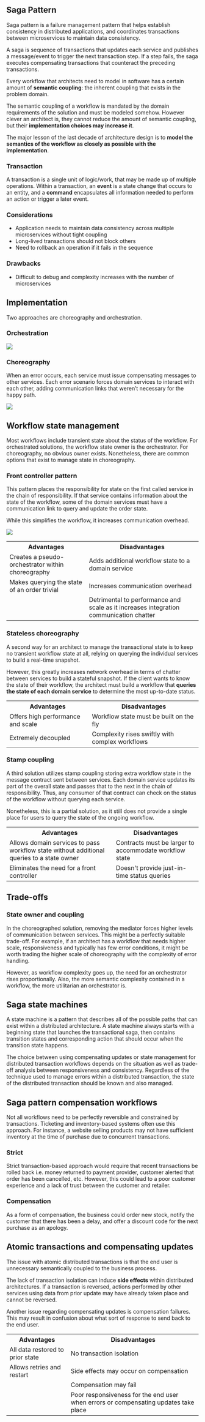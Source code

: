 ## Saga Pattern

Saga pattern is a failure management pattern that helps establish consistency in distributed applications, and coordinates transactions between microservices to maintain data consistency.

A saga is sequence of transactions that updates each service and publishes a message/event to trigger the next transaction step. If a step fails, the saga executes compensating transactions that counteract the preceding transactions.

Every workflow that architects need to model in software has a certain amount of **semantic coupling**: the inherent coupling that exists in the problem domain.

The semantic coupling of a workflow is mandated by the domain requirements of the solution and must be modeled somehow. However clever an architect is, they cannot reduce the amount of semantic coupling, but their **implementation choices may increase it**.

The major lesson of the last decade of architecture design is to **model the semantics of the workflow as closely as possible with the implementation**.

### Transaction

A transaction is a single unit of logic/work, that may be made up of multiple operations. Within a transaction, an **event** is a state change that occurs to an entity, and a **command** encapsulates all information needed to perform an action or trigger a later event.

### Considerations

- Application needs to maintain data consistency across multiple microservices without tight coupling
- Long-lived transactions should not block others
- Need to rollback an operation if it fails in the sequence

### Drawbacks

- Difficult to debug and complexity increases with the number of microservices

## Implementation

Two approaches are choreography and orchestration.

### Orchestration

<img src="../../assets/orchestration.png">

### Choreography

When an error occurs, each service must issue compensating messages to other services. Each error scenario forces domain services to interact with each other, adding communication links that weren’t necessary for the happy path.

<img src="../../assets/choreography.png">

## Workflow state management

Most workflows include transient state about the status of the workflow. For orchestrated solutions, the workflow state owner is the orchestrator. For choreography, no obvious owner exists. Nonetheless, there are common options that exist to manage state in choreography.

### Front controller pattern

This pattern places the responsibility for state on the first called service in the chain of responsibility. If that service contains information about the state of the workflow, some of the domain services must have a communication link to query and update the order state.

While this simplifies the workflow, it increases communication overhead.

<img src="../../assets/front-controller-pattern.png">

<table>
<tr>
<th>Advantages</th>
<th>Disadvantages</th>
</tr>

<tr>
<td>Creates a pseudo-orchestrator within choreography</td>
<td>Adds additional workflow state to a domain service</td>
</tr>

<tr>
<td>Makes querying the state of an order trivial</td>
<td>Increases communication overhead</td>
</tr>

<tr>
<td></td>
<td>Detrimental to performance and scale as it increases integration communication chatter</td>
</tr>
</table>

### Stateless choreography

A second way for an architect to manage the transactional state is to keep no transient workflow state at all, relying on querying the individual services to build a real-time snapshot.

However, this greatly increases network overhead in terms of chatter between services to build a stateful snapshot. If the client wants to know the state of their workflow, the architect must build a workflow that **queries the state of each domain service** to determine the most up-to-date status.

<table>
<tr>
<th>Advantages</th>
<th>Disadvantages</th>
</tr>

<tr>
<td>Offers high performance and scale</td>
<td>Workflow state must be built on the fly</td>
</tr>

<tr>
<td>Extremely decoupled</td>
<td>Complexity rises swiftly with complex workflows</td>
</tr>
</table>

### Stamp coupling

A third solution utilizes stamp coupling storing extra workflow state in the message contract sent between services. Each domain service updates its part of the overall state and passes that to the next in the chain of responsibility. Thus, any consumer of that contract can check on the status of the workflow without querying each service.

Nonetheless, this is a partial solution, as it still does not provide a single place for users to query the state of the ongoing workflow.

<table>
<tr>
<th>Advantages</th>
<th>Disadvantages</th>
</tr>

<tr>
<td>Allows domain services to pass workflow state without additional queries to a state owner</td>
<td>Contracts must be larger to accommodate workflow state</td>
</tr>

<tr>
<td>Eliminates the need for a front controller</td>
<td>Doesn't provide just-in-time status queries</td>
</tr>
</table>

## Trade-offs

### State owner and coupling

In the choreographed solution, removing the mediator forces higher levels of communication between services. This might be a perfectly suitable trade-off. For example, if an architect has a workflow that needs higher scale, responsiveness and typically has few error conditions, it might be worth trading the higher scale of choreography with the complexity of error handling.

However, as workflow complexity goes up, the need for an orchestrator rises proportionally. Also, the more semantic complexity contained in a workflow, the more utilitarian an orchestrator is.

## Saga state machines

A state machine is a pattern that describes all of the possible paths that can exist within a distributed architecture. A state machine always starts with a beginning state that launches the transactional saga, then contains transition states and corresponding action that should occur when the transition state happens.

The choice between using compensating updates or state management for distributed transaction workflows depends on the situation as well as trade-off analysis between responsiveness and consistency. Regardless of the technique used to manage errors within a distributed transaction, the state of the distributed transaction should be known and also managed.

## Saga pattern compensation workflows

Not all workflows need to be perfectly reversible and constrained by transactions. Ticketing and inventory-based systems often use this approach. For instance, a website selling products may not have sufficient inventory at the time of purchase due to concurrent transactions.

### Strict

Strict transaction-based approach would require that recent transactions be rolled back i.e. money returned to payment provider, customer alerted that order has been cancelled, etc. However, this could lead to a poor customer experience and a lack of trust between the customer and retailer.

### Compensation

As a form of compensation, the business could order new stock, notify the customer that there has been a delay, and offer a discount code for the next purchase as an apology.

## Atomic transactions and compensating updates

The issue with atomic distributed transactions is that the end user is unnecessary semantically coupled to the business process.

The lack of transaction isolation can induce **side effects** within distributed architectures. If a transaction is reversed, actions performed by other services using data from prior update may have already taken place and cannot be reversed.

Another issue regarding compensating updates is compensation failures. This may result in confusion about what sort of response to send back to the end user.

<table>
<tr>
<th>Advantages</th>
<th>Disadvantages</th>
</tr>

<tr>
<td>All data restored to prior state</td>
<td>No transaction isolation</td>
</tr>

<tr>
<td>Allows retries and restart</td>
<td>Side effects may occur on compensation</td>
</tr>

<tr>
<td></td>
<td>Compensation may fail</td>
</tr>

<tr>
<td></td>
<td>Poor responsiveness for the end user when errors or compensating updates take place</td>
</tr>
</table>
